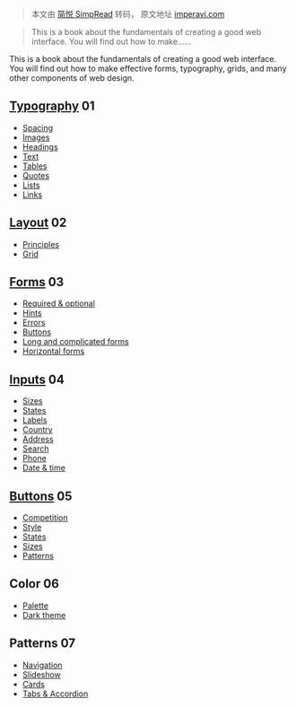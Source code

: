 > 本文由 [简悦 SimpRead](http://ksria.com/simpread/) 转码， 原文地址 [imperavi.com](https://imperavi.com/books/web-interface-handbook/)

> This is a book about the fundamentals of creating a good web interface. You will find out how to make......

This is a book about the fundamentals of creating a good web interface. You will find out how to make effective forms, typography, grids, and many other components of web design.

[Typography](https://imperavi.com/books/web-interface-handbook/typography/spacing/) 01
--------------------------------------------------------------------------------------

*   [Spacing](https://imperavi.com/books/web-interface-handbook/typography/spacing/)
*   [Images](https://imperavi.com/books/web-interface-handbook/typography/images/)
*   [Headings](https://imperavi.com/books/web-interface-handbook/typography/headings/)
*   [Text](https://imperavi.com/books/web-interface-handbook/typography/text/)
*   [Tables](https://imperavi.com/books/web-interface-handbook/typography/tables/)
*   [Quotes](https://imperavi.com/books/web-interface-handbook/typography/quotes/)
*   [Lists](https://imperavi.com/books/web-interface-handbook/typography/lists/)
*   [Links](https://imperavi.com/books/web-interface-handbook/typography/links/)

[Layout](https://imperavi.com/books/web-interface-handbook/layout/principles/) 02
---------------------------------------------------------------------------------

*   [Principles](https://imperavi.com/books/web-interface-handbook/layout/principles/)
*   [Grid](https://imperavi.com/books/web-interface-handbook/layout/grid/)

[Forms](https://imperavi.com/books/web-interface-handbook/forms/required-optional/) 03
--------------------------------------------------------------------------------------

*   [Required & optional](https://imperavi.com/books/web-interface-handbook/forms/required-optional/)
*   [Hints](https://imperavi.com/books/web-interface-handbook/forms/hints/)
*   [Errors](https://imperavi.com/books/web-interface-handbook/forms/errors/)
*   [Buttons](https://imperavi.com/books/web-interface-handbook/forms/buttons/)
*   [Long and complicated forms](https://imperavi.com/books/web-interface-handbook/forms/long-and-complicated-forms/)
*   [Horizontal forms](https://imperavi.com/books/web-interface-handbook/forms/horizontal-forms/)

[Inputs](https://imperavi.com/books/web-interface-handbook/inputs/sizes/) 04
----------------------------------------------------------------------------

*   [Sizes](https://imperavi.com/books/web-interface-handbook/inputs/sizes/)
*   [States](https://imperavi.com/books/web-interface-handbook/inputs/states/)
*   [Labels](https://imperavi.com/books/web-interface-handbook/inputs/labels/)
*   [Country](https://imperavi.com/books/web-interface-handbook/inputs/country/)
*   [Address](https://imperavi.com/books/web-interface-handbook/inputs/address/)
*   [Search](https://imperavi.com/books/web-interface-handbook/inputs/search/)
*   [Phone](https://imperavi.com/books/web-interface-handbook/inputs/phone/)
*   [Date & time](https://imperavi.com/books/web-interface-handbook/inputs/date-time/)

[Buttons](https://imperavi.com/books/web-interface-handbook/buttons/competition/) 05
------------------------------------------------------------------------------------

*   [Competition](https://imperavi.com/books/web-interface-handbook/buttons/competition/)
*   [Style](https://imperavi.com/books/web-interface-handbook/buttons/style/)
*   [States](https://imperavi.com/books/web-interface-handbook/buttons/states/)
*   [Sizes](https://imperavi.com/books/web-interface-handbook/buttons/sizes/)
*   [Patterns](https://imperavi.com/books/web-interface-handbook/buttons/patterns/)

Color 06
--------

*   [Palette](https://imperavi.com/books/web-interface-handbook/color/palette/)
*   [Dark theme](https://imperavi.com/books/web-interface-handbook/color/dark-theme/)

Patterns 07
-----------

*   [Navigation](https://imperavi.com/books/web-interface-handbook/patterns/navigation/)
*   [Slideshow](https://imperavi.com/books/web-interface-handbook/patterns/slideshow/)
*   [Cards](https://imperavi.com/books/web-interface-handbook/patterns/cards/)
*   [Tabs & Accordion](https://imperavi.com/books/web-interface-handbook/patterns/tabs-accordion/)